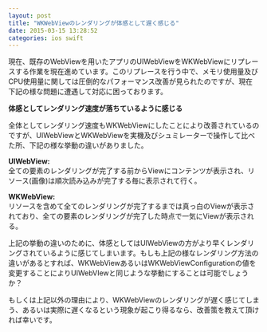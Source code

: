 ```yaml
---
layout: post
title: "WKWebViewのレンダリングが体感として遅く感じる"
date: 2015-03-15 13:28:52
categories: ios swift
---
```

<p>現在、既存のWebViewを用いたアプリのUIWebViewをWKWebViewにリプレースする作業を現在進めています。このリプレースを行う中で、メモリ使用量及びCPU使用量に関しては圧倒的なパフォーマンス改善が見られたのですが、現在下記の様な問題に遭遇して対応に困っております。</p>

<p><strong>体感としてレンダリング速度が落ちているように感じる</strong></p>

<p>全体としてレンダリング速度もWKWebViewにしたことにより改善されているのですが、UIWebViewとWKWebViewを実機及びシュミレーターで操作して比べた所、下記の様な挙動の違いがありました。</p>

<p><strong>UIWebView:</strong><br>
全ての要素のレンダリングが完了する前からViewにコンテンツが表示され、リソース(画像)は順次読み込みが完了する毎に表示されて行く。</p>

<p><strong>WKWebView:</strong><br>
リソースを含めて全てのレンダリングが完了するまでは真っ白のViewが表示されており、全ての要素のレンダリングが完了した時点で一気にViewが表示される。</p>

<p>上記の挙動の違いのために、体感としてはUIWebViewの方がより早くレンダリングされているように感じてしまいます。もしも上記の様なレンダリング方法の違いがあるとすれば、WKWebViewあるいはWKWebViewConfigurationの値を変更することによりUIWebVIewと同じような挙動にすることは可能でしょうか？</p>

<p>もしくは上記以外の理由により、WKWebViewのレンダリングが遅く感じてしまう、あるいは実際に遅くなるという現象が起こり得るなら、改善策を教えて頂ければ幸いです。</p>
